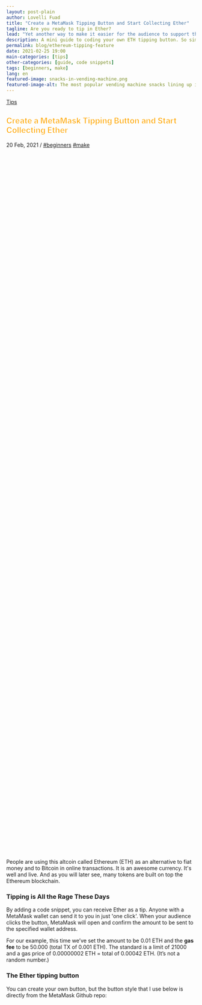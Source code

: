 ```yaml
---
layout: post-plain
author: Lovelli Fuad
title: "Create a MetaMask Tipping Button and Start Collecting Ether"
tagline: Are you ready to tip in Ether?
lead: "Yet another way to make it easier for the audience to support their favourite content creator."
description: A mini guide to coding your own ETH tipping button. So simple it will only take you a bag of chips to complete. 
permalink: blog/ethereum-tipping-feature
date: 2021-02-25 19:00
main-categories: [tips]
other-categories: [guide, code snippets]
tags: [beginners, make]
lang: en
featured-image: snacks-in-vending-machine.png
featured-image-alt: The most popular vending machine snacks lining up inside a vending machine. 
---
```

<!-- Banner coded manually -->
<section class="container mt-10 mb-8">
    <div class="py-20 bg-bg-1 bg-size-cover bg-position-bottom-center d-flex align-items-end container-fluid" data-bg-src="https://fingertip.top/assets/image/snacks-in-vending-machine.png" style="min-height: 50vh; background-image: url(&quot;https://fingertip.top/assets/image/snacks-in-vending-machine.png&quot;);">
        <div class="container">
            <div class="row align-items-baseline mb-5 ps-xl-4 ps-lg-4 ps-md-4">
            <!-- Display the category -->
                <div class="col-auto">
                  <p class="fs-4 mb-0 text-capitalize" data-aos="fade-down" data-aos-delay="0"><a href="" class="text-light-1">Tips</a></p>
                </div>
            </div>
            <div class="row">
		<div class="col-12 mb-5 col-md-10 col-lg-9">
			<h2 class="display-3 text-light-1 ps-xl-16 px-lg-12 px-md-8 pt-8" style="-webkit-text-fill-color:orange;-webkit-text-stroke-width: 1px;-webkit-text-stroke-color: white;" data-aos="flip-left" data-aos-delay="250">Create a MetaMask Tipping Button and Start Collecting Ether</h2>
		</div>
			<p class="fs-5 text-light-1 text-xl-center text-xxl-center text-lg-center ps-md-8" data-aos="fade-down" data-aos-delay="250">
				<span class="text-light-1" data-aos="fade-down" data-aos-delay="250">20 Feb, 2021</span> /
				<a href="/categories/beginners" class="text-light-1" data-aos="fade-down" data-aos-delay="250">#beginners</a> <a href="/categories/make" class="text-light-1" data-aos="fade-down" data-aos-delay="250">#make</a>
			</p>
            </div>
        </div>
    </div>
</section>
<!-- Content section -->
<section class="bg-bg-3 pb-8">
    <div class="container">
        <div class="row justify-content-center">
            <div class="col-lg-10 col-xl-8 col-xxl-7">
                <p class="pb-8 text-dark-1 fs-2" data-aos="fade-down" data-aos-delay="50">
                    People are using this altcoin called Ethereum (ETH) as an alternative to fiat money and to Bitcoin in online transactions. It is an awesome currency. It's well and live. And as you will later see, many tokens are built on top the Ethereum blockchain.
                </p>
                <h3 class="mb-4 mb-md-8" data-aos="fade-down" data-aos-delay="0">
                    Tipping is All the Rage These Days
                </h3>
                <p class="pb-8 text-dark-1 fs-2" data-aos="fade-down" data-aos-delay="50">
                    By adding a code snippet, you can receive Ether as a tip. Anyone with a MetaMask wallet can send it to you in just 'one click'. When your audience clicks the button, MetaMask will open and confirm the amount to be sent to the specified wallet address.
                </p>
                <p class="pb-8 text-dark-1 fs-2" data-aos="fade-down" data-aos-delay="50">
                    For our example, this time we’ve set the amount to be 0.01 ETH and the <b>gas fee</b> to be 50.000 (total TX of 0.001 ETH). The standard is a limit of 21000 and a gas price of 0.00000002 ETH = total of 0.00042 ETH. (It’s not a random number.)
                </p>
                <h3 class="mb-4 mb-md-8" data-aos="fade-down" data-aos-delay="0">
                    The Ether tipping button
                </h3>
                <p class="pb-8 text-dark-1 fs-2" data-aos="fade-down" data-aos-delay="50">
                    You can create your own button, but the button style that I use below is directly from the MetaMask Github repo:
                </p>
            </div>
            <div class="col-lg-10 col-xl-8 col-xxl-7 pb-8">
                <style>
                    .tip-button{width: 304px;height: 50px;background-size: 100%;background-image: url('/assets/image/3_pay_mm_off.png');cursor: pointer;}
                    .tip-button:hover{background-image:url('/assets/image/3_pay_mm_over.png');}
                    .tip-button:active{background-image:url('/assets/image/3_pay_mm_off.png');}
                </style>
                <div class="tip-button vh-center"></div>
                <!-- Metamask Script -->
                <script>
                    var my_address = '0x9f5F4Cf8ed30F04f772B63d02CDB8a9D5732e8BC'
                    var tipButton = document.querySelector('.tip-button')

                    tipButton.addEventListener('click', function() {

                    if (typeof web3 === 'undefined') {
                        return renderMessage('<div align="center">You need to install <a class="blue" href="https://metamask.io/"><u>MetaMask</u></a> to use this.</a></div>')
                    }

                    else if (typeof typeof web3 !== 'undefined') {
                    // Request account access if needed
                    ethereum.enable().then(function () {
                    // Acccounts now exposed
                    web3.eth.sendTransaction({
                        to: my_address,
                        from: web3.eth.accounts[0],
                        value: web3.toWei('0.01', 'ether'), 
                        gas: 50000,
                    }, function (err, transactionHash) {
                    if (err) return renderMessage('There was a problem!: ' + err.message)

                    // If you get a transactionHash, you can assume it was sent,
                    // or if you want to guarantee it was received, you can poll
                    // for that transaction to be mined first.
                    renderMessage('Thanks for the generosity!!')
                            })
                        });
                        }

                    })

                    function renderMessage (message) {
                        var messageEl = document.querySelector('.message')
                        messageEl.innerHTML = message
                    }
                    </script>
                    <div class="message mt-8"></div>
            </div>
            <div class="col-lg-10 col-xl-8 col-xxl-7">
                <p class="pb-8 text-dark-1 fs-2" data-aos="fade-down" data-aos-delay="50">
                    Try and click it.
                </p>
                <p class="pb-8 text-dark-1 fs-2" data-aos="fade-down" data-aos-delay="50">
                    See what message it gives you.
                </p>
                <p class="pb-8 text-dark-1 fs-2" data-aos="fade-down" data-aos-delay="50">
                    If it says “you need to install MetaMask to use this” you can try installing MetaMask on your browser following <a href="https://metamask.io/download.html" class="text-action-4">this guide</a>, if you want.
                </p>
                <p class="pb-8 text-dark-1 fs-2" data-aos="fade-down" data-aos-delay="50">
                    I'll break down the code used to get a button like that. Please keep in mind that you're free to use the code, as it doesn't belong to me. You don't need my permission to do so, but it'd be really nice if you could link to this post.
                </p>
                <p class="pb-8 text-dark-1 fs-2" data-aos="fade-down" data-aos-delay="50">
                    <b>So, what's in the code?</b>
                </p>
                <p class="pb-8 text-dark-1 fs-2" data-aos="fade-down" data-aos-delay="50">
                    A bit of HTML
                </p>
		<p class="pb-8 text-dark-1 fs-2" data-aos="fade-down" data-aos-delay="50">
```html
<div class="tip-button" align="center"></div>
<!-- Metamask Script -->
<div class="message"></div>
```
                </p>
            </div>
        </div>
    </div>
</section>

